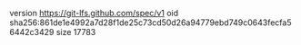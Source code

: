 version https://git-lfs.github.com/spec/v1
oid sha256:861de1e4992a7d28f1de25c73cd50d26a94779ebd749c0643fecfa56442c3429
size 17783
